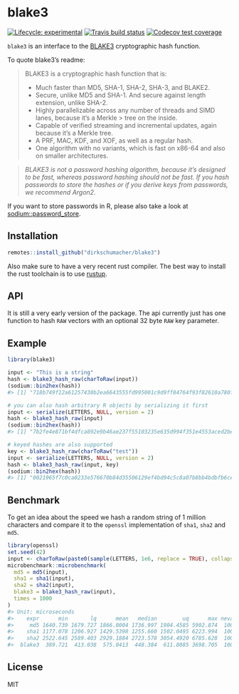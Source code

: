 
<!-- README.md is generated from README.Rmd. Please edit that file -->

# blake3

<!-- badges: start -->

[![Lifecycle:
experimental](https://img.shields.io/badge/lifecycle-experimental-orange.svg)](https://www.tidyverse.org/lifecycle/#experimental)
[![Travis build
status](https://travis-ci.org/dirkschumacher/blake3.svg?branch=master)](https://travis-ci.org/dirkschumacher/blake3)
[![Codecov test
coverage](https://codecov.io/gh/dirkschumacher/blake3/branch/master/graph/badge.svg)](https://codecov.io/gh/dirkschumacher/blake3?branch=master)
<!-- badges: end -->

`blake3` is an interface to the
[BLAKE3](https://github.com/BLAKE3-team/BLAKE3) cryptographic hash
function.

To quote blake3’s readme:

> BLAKE3 is a cryptographic hash function that is:
> 
>   - Much faster than MD5, SHA-1, SHA-2, SHA-3, and BLAKE2.
>   - Secure, unlike MD5 and SHA-1. And secure against length extension,
>     unlike SHA-2.
>   - Highly parallelizable across any number of threads and SIMD lanes,
>     because it’s a Merkle \> tree on the inside.
>   - Capable of verified streaming and incremental updates, again
>     because it’s a Merkle tree.
>   - A PRF, MAC, KDF, and XOF, as well as a regular hash.
>   - One algorithm with no variants, which is fast on x86-64 and also
>     on smaller architectures.

> *BLAKE3 is not a password hashing algorithm, because it’s designed to
> be fast, whereas password hashing should not be fast. If you hash
> passwords to store the hashes or if you derive keys from passwords, we
> recommend Argon2.*

If you want to store passwords in R, please also take a look at
[sodium::password\_store](https://download.libsodium.org/doc/password_hashing/default_phf).

## Installation

``` r
remotes::install_github("dirkschumacher/blake3")
```

Also make sure to have a very recent rust compiler. The best way to
install the rust toolchain is to use [rustup](https://rustup.rs/).

## API

It is still a very early version of the package. The api currently just
has one function to hash `RAW` vectors with an optional 32 byte `RAW`
key parameter.

## Example

``` r
library(blake3)

input <- "This is a string"
hash <- blake3_hash_raw(charToRaw(input))
(sodium::bin2hex(hash))
#> [1] "718b749f12a61257438b2ea6643555fd995001c9d9ff84764f93f82610a780f2"
```

``` r
# you can also hash arbitrary R objects by serializing it first
input <- serialize(LETTERS, NULL, version = 2)
hash <- blake3_hash_raw(input)
(sodium::bin2hex(hash))
#> [1] "7b2fe4e871bf4dfca892e9b46ae237f55103235e635d994f351e4553aced2bee"
```

``` r
# keyed hashes are also supported
key <- blake3_hash_raw(charToRaw("test"))
input <- serialize(LETTERS, NULL, version = 2)
hash <- blake3_hash_raw(input, key)
(sodium::bin2hex(hash))
#> [1] "0021965f7c0ca0233e576670b84d35506129ef4bd94c5c8a07b8bb4bdbfb6ce3"
```

## Benchmark

To get an idea about the speed we hash a random string of 1 million
characters and compare it to the `openssl` implementation of `sha1`,
`sha2` and `md5`.

``` r
library(openssl)
set.seed(42)
input <- charToRaw(paste0(sample(LETTERS, 1e6, replace = TRUE), collapse = ""))
microbenchmark::microbenchmark(
  md5 = md5(input),
  sha1 = sha1(input),
  sha2 = sha2(input),
  blake3 = blake3_hash_raw(input),
  times = 1000
)
#> Unit: microseconds
#>    expr      min       lq      mean   median        uq      max neval
#>     md5 1640.739 1679.727 1866.0004 1736.997 1904.4585 5902.874  1000
#>    sha1 1177.078 1206.927 1429.5398 1255.660 1502.0495 6223.994  1000
#>    sha2 2522.645 2589.403 2929.1884 2723.578 3054.4920 6785.628  1000
#>  blake3  389.721  413.038  575.0413  448.384  611.8085 3698.705  1000
```

## License

MIT
